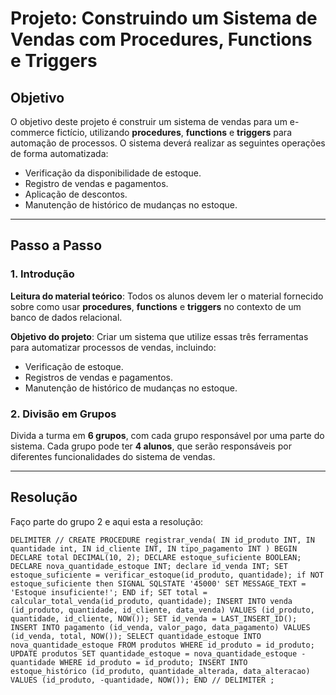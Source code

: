 # Projeto: Construindo um Sistema de Vendas com Procedures, Functions e Triggers

## Objetivo

O objetivo deste projeto é construir um sistema de vendas para um e-commerce fictício, utilizando **procedures**, **functions** e **triggers** para automação de processos. O sistema deverá realizar as seguintes operações de forma automatizada:

- Verificação da disponibilidade de estoque.
- Registro de vendas e pagamentos.
- Aplicação de descontos.
- Manutenção de histórico de mudanças no estoque.

---

## Passo a Passo

### 1. Introdução

**Leitura do material teórico**: Todos os alunos devem ler o material fornecido sobre como usar **procedures**, **functions** e **triggers** no contexto de um banco de dados relacional.

**Objetivo do projeto**: Criar um sistema que utilize essas três ferramentas para automatizar processos de vendas, incluindo:

- Verificação de estoque.
- Registros de vendas e pagamentos.
- Manutenção de histórico de mudanças no estoque.

### 2. Divisão em Grupos

Divida a turma em **6 grupos**, com cada grupo responsável por uma parte do sistema. Cada grupo pode ter **4 alunos**, que serão responsáveis por diferentes funcionalidades do sistema de vendas.

---

## Resolução

Faço parte do grupo 2 e aqui esta a resolução:

`DELIMITER //
CREATE PROCEDURE registrar_venda(
	IN id_produto INT,
	IN quantidade int,
	IN id_cliente INT,
	IN tipo_pagamento INT
)
 BEGIN
	DECLARE total DECIMAL(10, 2);
	DECLARE estoque_suficiente BOOLEAN;
	DECLARE nova_quantidade_estoque INT;
	declare id_venda INT;
 SET estoque_suficiente = verificar_estoque(id_produto, quantidade);
 if NOT estoque_suficiente then
	SIGNAL SQLSTATE '45000' SET MESSAGE_TEXT = 'Estoque insuficiente!';
END if;
 SET total = calcular_total_venda(id_produto, quantidade);
 INSERT INTO venda (id_produto, quantidade, id_cliente, data_venda)
VALUES (id_produto, quantidade, id_cliente, NOW());
 SET id_venda = LAST_INSERT_ID();
 INSERT INTO pagamento (id_venda, valor_pago, data_pagamento)
VALUES (id_venda, total, NOW());
 SELECT quantidade_estoque INTO nova_quantidade_estoque
   FROM produtos
   WHERE id_produto = id_produto;
 UPDATE produtos
  SET quantidade_estoque = nova_quantidade_estoque - quantidade
   WHERE id_produto = id_produto;
 INSERT INTO estoque_histórico (id_produto, quantidade_alterada, data_alteracao)
    VALUES (id_produto, -quantidade, NOW());
END //
 DELIMITER ;`
